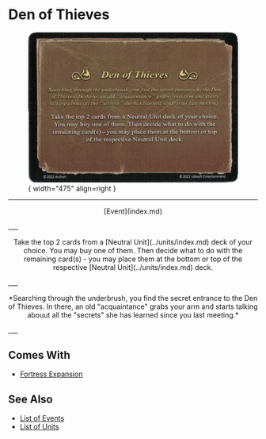 # Den of Thieves

<figure markdown="span">

![Den of Thieves](../assets/events-den_of_thieves.webp){ width="475" align=right }

</figure>

___
<p style="text-align: center;" markdown>[Event](index.md)</p>
___
<p style="text-align: center;" markdown>Take the top 2 cards from a [Neutral Unit](../units/index.md) deck of your choice. You may buy one of them. Then decide what to do with the remaining card(s) - you may place them at the bottom or top of the respective [Neutral Unit](../units/index.md) deck.</p>
___
<p style="text-align: center;" markdown>*Searching through the underbrush, you find the secret entrance to the Den of Thieves. In there, an old "acquaintance" grabs your arm and starts talking abouut all the "secrets" she has learned since you last meeting.*</p>
___


## Comes With

- [Fortress Expansion](../content.md)


## See Also

- [List of Events](index.md)
- [List of Units](../units/index.md)
